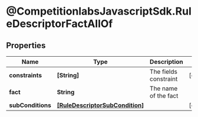 # @CompetitionlabsJavascriptSdk.RuleDescriptorFactAllOf

## Properties

Name | Type | Description | Notes
------------ | ------------- | ------------- | -------------
**constraints** | **[String]** | The fields constraint | [optional] 
**fact** | **String** | The name of the fact | 
**subConditions** | [**[RuleDescriptorSubCondition]**](RuleDescriptorSubCondition.md) |  | [optional] 


